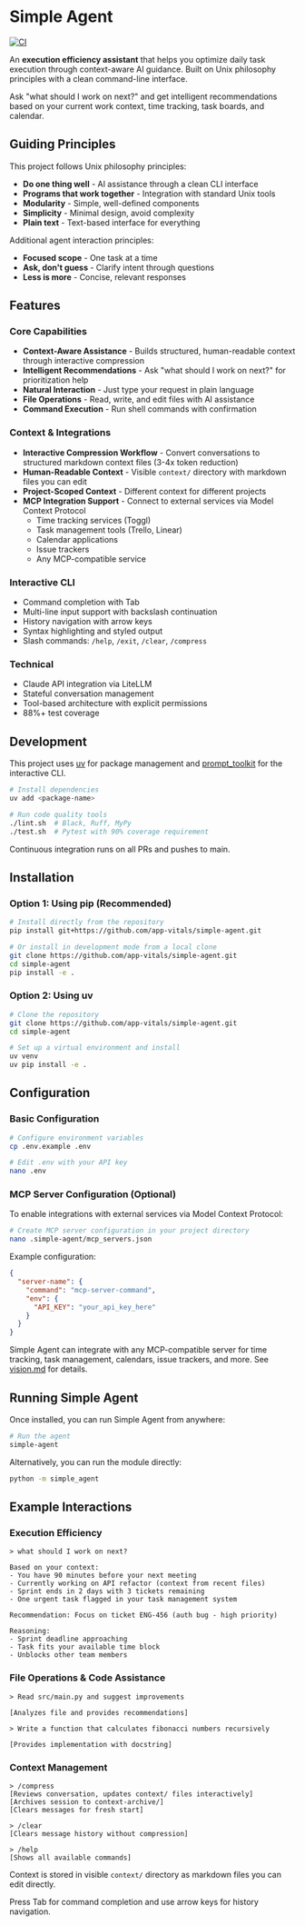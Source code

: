 # Simple Agent

[![CI](https://github.com/app-vitals/simple-agent/actions/workflows/ci.yml/badge.svg)](https://github.com/app-vitals/simple-agent/actions/workflows/ci.yml)

An **execution efficiency assistant** that helps you optimize daily task execution through context-aware AI guidance. Built on Unix philosophy principles with a clean command-line interface.

Ask "what should I work on next?" and get intelligent recommendations based on your current work context, time tracking, task boards, and calendar.

## Guiding Principles

This project follows Unix philosophy principles:

- **Do one thing well** - AI assistance through a clean CLI interface
- **Programs that work together** - Integration with standard Unix tools
- **Modularity** - Simple, well-defined components
- **Simplicity** - Minimal design, avoid complexity
- **Plain text** - Text-based interface for everything

Additional agent interaction principles:
- **Focused scope** - One task at a time
- **Ask, don't guess** - Clarify intent through questions
- **Less is more** - Concise, relevant responses

## Features

### Core Capabilities
- **Context-Aware Assistance** - Builds structured, human-readable context through interactive compression
- **Intelligent Recommendations** - Ask "what should I work on next?" for prioritization help
- **Natural Interaction** - Just type your request in plain language
- **File Operations** - Read, write, and edit files with AI assistance
- **Command Execution** - Run shell commands with confirmation

### Context & Integrations
- **Interactive Compression Workflow** - Convert conversations to structured markdown context files (3-4x token reduction)
- **Human-Readable Context** - Visible `context/` directory with markdown files you can edit
- **Project-Scoped Context** - Different context for different projects
- **MCP Integration Support** - Connect to external services via Model Context Protocol
  - Time tracking services (Toggl)
  - Task management tools (Trello, Linear)
  - Calendar applications
  - Issue trackers
  - Any MCP-compatible service

### Interactive CLI
- Command completion with Tab
- Multi-line input support with backslash continuation
- History navigation with arrow keys
- Syntax highlighting and styled output
- Slash commands: `/help`, `/exit`, `/clear`, `/compress`

### Technical
- Claude API integration via LiteLLM
- Stateful conversation management
- Tool-based architecture with explicit permissions
- 88%+ test coverage

## Development

This project uses [uv](https://github.com/astral-sh/uv) for package management and [prompt_toolkit](https://github.com/prompt-toolkit/python-prompt-toolkit) for the interactive CLI.

```bash
# Install dependencies
uv add <package-name>

# Run code quality tools
./lint.sh  # Black, Ruff, MyPy
./test.sh  # Pytest with 90% coverage requirement
```

Continuous integration runs on all PRs and pushes to main.

## Installation

### Option 1: Using pip (Recommended)

```bash
# Install directly from the repository
pip install git+https://github.com/app-vitals/simple-agent.git

# Or install in development mode from a local clone
git clone https://github.com/app-vitals/simple-agent.git
cd simple-agent
pip install -e .
```

### Option 2: Using uv

```bash
# Clone the repository
git clone https://github.com/app-vitals/simple-agent.git
cd simple-agent

# Set up a virtual environment and install
uv venv
uv pip install -e .
```

## Configuration

### Basic Configuration

```bash
# Configure environment variables
cp .env.example .env

# Edit .env with your API key
nano .env
```

### MCP Server Configuration (Optional)

To enable integrations with external services via Model Context Protocol:

```bash
# Create MCP server configuration in your project directory
nano .simple-agent/mcp_servers.json
```

Example configuration:

```json
{
  "server-name": {
    "command": "mcp-server-command",
    "env": {
      "API_KEY": "your_api_key_here"
    }
  }
}
```

Simple Agent can integrate with any MCP-compatible server for time tracking, task management, calendars, issue trackers, and more. See [vision.md](vision.md) for details.

## Running Simple Agent

Once installed, you can run Simple Agent from anywhere:

```bash
# Run the agent
simple-agent
```

Alternatively, you can run the module directly:

```bash
python -m simple_agent
```

## Example Interactions

### Execution Efficiency

```
> what should I work on next?

Based on your context:
- You have 90 minutes before your next meeting
- Currently working on API refactor (context from recent files)
- Sprint ends in 2 days with 3 tickets remaining
- One urgent task flagged in your task management system

Recommendation: Focus on ticket ENG-456 (auth bug - high priority)

Reasoning:
- Sprint deadline approaching
- Task fits your available time block
- Unblocks other team members
```

### File Operations & Code Assistance

```
> Read src/main.py and suggest improvements

[Analyzes file and provides recommendations]

> Write a function that calculates fibonacci numbers recursively

[Provides implementation with docstring]
```

### Context Management

```
> /compress
[Reviews conversation, updates context/ files interactively]
[Archives session to context-archive/]
[Clears messages for fresh start]

> /clear
[Clears message history without compression]

> /help
[Shows all available commands]
```

Context is stored in visible `context/` directory as markdown files you can edit directly.

Press Tab for command completion and use arrow keys for history navigation.
